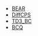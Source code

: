 - [BEAR](https://arxiv.org/abs/1906.00949)
- [DiffCPS](https://arxiv.org/abs/2310.05333)
-  [TD3_BC](https://arxiv.org/abs/2106.06860)
-  [BCQ](https://arxiv.org/abs/1812.02900)
